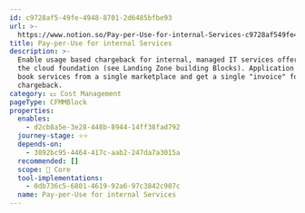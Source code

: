 ```yaml
---
id: c9728af5-49fe-4948-8701-2d6485bfbe93
url: >-
  https://www.notion.so/Pay-per-Use-for-internal-Services-c9728af549fe494887012d6485bfbe93
title: Pay-per-Use for internal Services
description: >-
  Enable usage based chargeback for internal, managed IT services offered via
  the cloud foundation (see Landing Zone building Blocks). Application teams can
  book services from a single marketplace and get a single "invoice" for
  chargeback. 
category: 💵 Cost Management
pageType: CFMMBlock
properties:
  enables:
    - d2cb8a5e-3e28-448b-8944-14ff38fad792
  journey-stage: ⭐️⭐️
  depends-on:
    - 3892bc95-4464-417c-aab2-247da7a3015a
  recommended: []
  scope: 🏢 Core
  tool-implementations:
    - 0db736c5-6801-4619-92a6-97c3842c907c
  name: Pay-per-Use for internal Services
---
```


